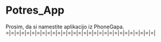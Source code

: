 Potres_App
=========================================================
Prosim, da si namestite aplikacijo iz PhoneGapa.
=|=|=|=|=|=|=|=|=|=|=|=|=|=|=|=|=|=|=|=|=|=|=|=|=|=|=|=|=|